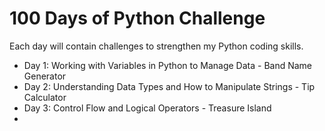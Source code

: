 # 100 Days of Python Challenge 
Each day will contain challenges to strengthen my Python coding skills. 

- Day 1: Working with Variables in Python to Manage Data - Band Name Generator
- Day 2: Understanding Data Types and How to Manipulate Strings - Tip Calculator
- Day 3: Control Flow and Logical Operators - Treasure Island
- 

